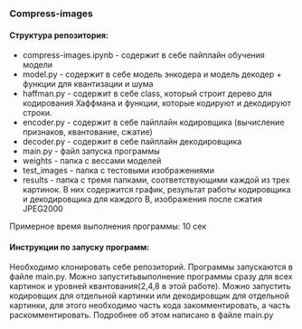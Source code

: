 ### Compress-images
#### Структура репозитория:
- compress-images.ipynb - содержит в себе пайплайн обучения модели
- model.py - содержит в себе модель энкодера и модель декодер + функции для квантизации и шума
- haffman.py - содержит в себе class, который строит дерево для кодирования Хаффмана и функции, которые кодируют и декодируют строки.
- encoder.py - содержит в себе пайплайн кодировщика (вычисление признаков, квантование, сжатие)
- decoder.py - содержит в себе пайплайн декодировщика
- main.py - файл запуска программы
- weights - папка с вессами моделей
- test_images - папка с тестовыми изображениями
- results - папка с тремя папками, соответствующими каждой из трех картинок. В них содержится график, результат работы кодировщика и декодировщика для каждого B, изображения после сжатия JPEG2000

Примерное время выполнения программы: 10 сек

#### Инструкции по запуску программ:
Необходимо клонировать себе репозиторий. Программы запускаются в файле main.py. Можно запуститьвыполнение программы сразу для всех картинок и уровней квантования(2,4,8 в этой работе). Можно запустить кодировщих для отдельной картинки или декодировщик для отдельной картинки, для этого необходимо часть кода закомментировать, а  часть раскомментировать. Подробнее об этом написано в файле main.py
